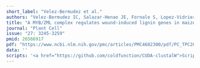 ```yaml
---
short_label: "Velez-Bermudez et al."
authors: "Velez-Bermudez IC, Salazar-Henao JE, Fornale S, Lopez-Vidriero I, Franco-Zorrilla JM, et al"
title: "A MYB/ZML complex regulates wound-induced lignin genes in maize"
journal: "Plant Cell"
issue: "27: 3245-3259"
pmid: 26566917
pdf: "https://www.ncbi.nlm.nih.gov/pmc/articles/PMC4682300/pdf/PC_TPC201500545RAR2.pdf"
data: ''
scripts: '<a href="https://github.com/coldfunction/CUDA-clustalW">Scripts</a>'
---
```

